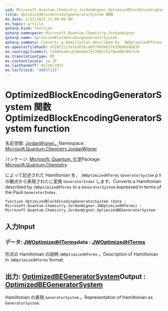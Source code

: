 ```yaml
---
uid: Microsoft.Quantum.Chemistry.JordanWigner.OptimizedBlockEncodingGeneratorSystem
title: OptimizedBlockEncodingGeneratorSystem 関数
ms.date: 1/23/2021 12:00:00 AM
ms.topic: article
qsharp.kind: function
qsharp.namespace: Microsoft.Quantum.Chemistry.JordanWigner
qsharp.name: OptimizedBlockEncodingGeneratorSystem
qsharp.summary: Converts a Hamiltonian described by `JWOptimizedHTerms` to a `GeneratorSystem` expressed in terms of the Pauli `GeneratorIndex`.
ms.openlocfilehash: 4320f111fe7a367bce0f79b04b37639090ddb838
ms.sourcegitcommit: 71605ea9cc630e84e7ef29027e1f0ea06299747e
ms.translationtype: MT
ms.contentlocale: ja-JP
ms.lasthandoff: 01/26/2021
ms.locfileid: "98837115"
---
```

# <a name="optimizedblockencodinggeneratorsystem-function"></a><span data-ttu-id="4912d-102">OptimizedBlockEncodingGeneratorSystem 関数</span><span class="sxs-lookup"><span data-stu-id="4912d-102">OptimizedBlockEncodingGeneratorSystem function</span></span>

<span data-ttu-id="4912d-103">名前空間: [JordanWigner。](xref:Microsoft.Quantum.Chemistry.JordanWigner)</span><span class="sxs-lookup"><span data-stu-id="4912d-103">Namespace: [Microsoft.Quantum.Chemistry.JordanWigner](xref:Microsoft.Quantum.Chemistry.JordanWigner)</span></span>

<span data-ttu-id="4912d-104">パッケージ: [Microsoft. Quantum. 化学](https://nuget.org/packages/Microsoft.Quantum.Chemistry)</span><span class="sxs-lookup"><span data-stu-id="4912d-104">Package: [Microsoft.Quantum.Chemistry](https://nuget.org/packages/Microsoft.Quantum.Chemistry)</span></span>


<span data-ttu-id="4912d-105">によって記述された Hamiltonian を、 `JWOptimizedHTerms` `GeneratorSystem` p li の観点から表現されたに変換 `GeneratorIndex` します。</span><span class="sxs-lookup"><span data-stu-id="4912d-105">Converts a Hamiltonian described by `JWOptimizedHTerms` to a `GeneratorSystem` expressed in terms of the Pauli `GeneratorIndex`.</span></span>

```qsharp
function OptimizedBlockEncodingGeneratorSystem (data : Microsoft.Quantum.Chemistry.JordanWigner.JWOptimizedHTerms) : Microsoft.Quantum.Chemistry.JordanWigner.OptimizedBEGeneratorSystem
```


## <a name="input"></a><span data-ttu-id="4912d-106">入力</span><span class="sxs-lookup"><span data-stu-id="4912d-106">Input</span></span>

### <a name="data--jwoptimizedhterms"></a><span data-ttu-id="4912d-107">データ: [JWOptimizedHTerms](xref:Microsoft.Quantum.Chemistry.JordanWigner.JWOptimizedHTerms)</span><span class="sxs-lookup"><span data-stu-id="4912d-107">data : [JWOptimizedHTerms](xref:Microsoft.Quantum.Chemistry.JordanWigner.JWOptimizedHTerms)</span></span>

<span data-ttu-id="4912d-108">形式の Hamiltonian の説明 `JWOptimizedHTerms` 。</span><span class="sxs-lookup"><span data-stu-id="4912d-108">Description of Hamiltonian in `JWOptimizedHTerms` format.</span></span>



## <a name="output--optimizedbegeneratorsystem"></a><span data-ttu-id="4912d-109">出力: [OptimizedBEGeneratorSystem](xref:Microsoft.Quantum.Chemistry.JordanWigner.OptimizedBEGeneratorSystem)</span><span class="sxs-lookup"><span data-stu-id="4912d-109">Output : [OptimizedBEGeneratorSystem](xref:Microsoft.Quantum.Chemistry.JordanWigner.OptimizedBEGeneratorSystem)</span></span>

<span data-ttu-id="4912d-110">Hamiltonian の表現 `GeneratorSystem` 。</span><span class="sxs-lookup"><span data-stu-id="4912d-110">Representation of Hamiltonian as `GeneratorSystem`.</span></span>